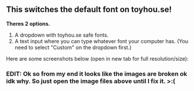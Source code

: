 <h2>This switches the default font on toyhou.se!</h2>

<b>Theres 2 options.</b>

1. A dropdown with toyhou.se safe fonts.
2. A text input where you can type whatever font your computer has. (You need to select "Custom" on the dropdown first.)

Here are some screenshots below (open in new tab for full resolution/size):

<h3>EDIT: Ok so from my end it looks like the images are broken ok idk why. So just open the image files above until I fix it. >:( </h3>
